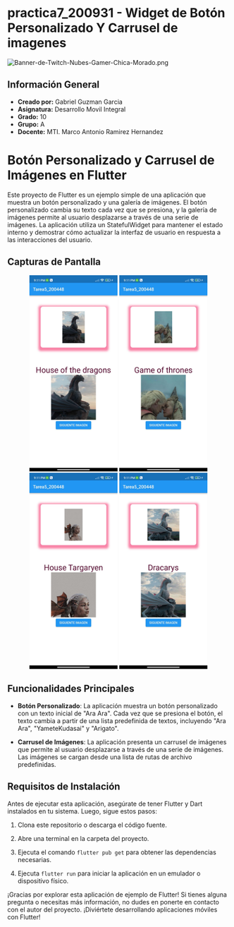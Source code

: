 # practica7_200931 - Widget de Botón Personalizado Y Carrusel de imagenes
![Banner-de-Twitch-Nubes-Gamer-Chica-Morado.png](https://i.postimg.cc/15q3LFXF/Banner-de-Twitch-Nubes-Gamer-Chica-Morado.png)
## Información General

- **Creado por:** Gabriel Guzman Garcia
- **Asignatura:** Desarrollo Movil Integral
- **Grado:** 10
- **Grupo:** A
- **Docente:** MTI. Marco Antonio Ramirez Hernandez
# Botón Personalizado y Carrusel de Imágenes en Flutter

Este proyecto de Flutter es un ejemplo simple de una aplicación que muestra un botón personalizado y una galería de imágenes. El botón personalizado cambia su texto cada vez que se presiona, y la galería de imágenes permite al usuario desplazarse a través de una serie de imágenes. La aplicación utiliza un StatefulWidget para mantener el estado interno y demostrar cómo actualizar la interfaz de usuario en respuesta a las interacciones del usuario.

## Capturas de Pantalla

<p align="center">
  <img src="./assets/a.jpeg" width="200" alt="Captura de Pantalla 1">
  <img src="./assets/b.jpeg" width="200" alt="Captura de Pantalla 2">
  <img src="./assets/c.jpeg" width="200" alt="Captura de Pantalla 3">
  <img src="./assets/d.jpeg" width="200" alt="Captura de Pantalla 4">
</p>

## Funcionalidades Principales

- **Botón Personalizado**: La aplicación muestra un botón personalizado con un texto inicial de "Ara Ara". Cada vez que se presiona el botón, el texto cambia a partir de una lista predefinida de textos, incluyendo "Ara Ara", "YameteKudasai" y "Arigato".

- **Carrusel de Imágenes**: La aplicación presenta un carrusel de imágenes que permite al usuario desplazarse a través de una serie de imágenes. Las imágenes se cargan desde una lista de rutas de archivo predefinidas.

## Requisitos de Instalación

Antes de ejecutar esta aplicación, asegúrate de tener Flutter y Dart instalados en tu sistema. Luego, sigue estos pasos:

1. Clona este repositorio o descarga el código fuente.

2. Abre una terminal en la carpeta del proyecto.

3. Ejecuta el comando `flutter pub get` para obtener las dependencias necesarias.

4. Ejecuta `flutter run` para iniciar la aplicación en un emulador o dispositivo físico.



¡Gracias por explorar esta aplicación de ejemplo de Flutter! Si tienes alguna pregunta o necesitas más información, no dudes en ponerte en contacto con el autor del proyecto. ¡Diviértete desarrollando aplicaciones móviles con Flutter!
